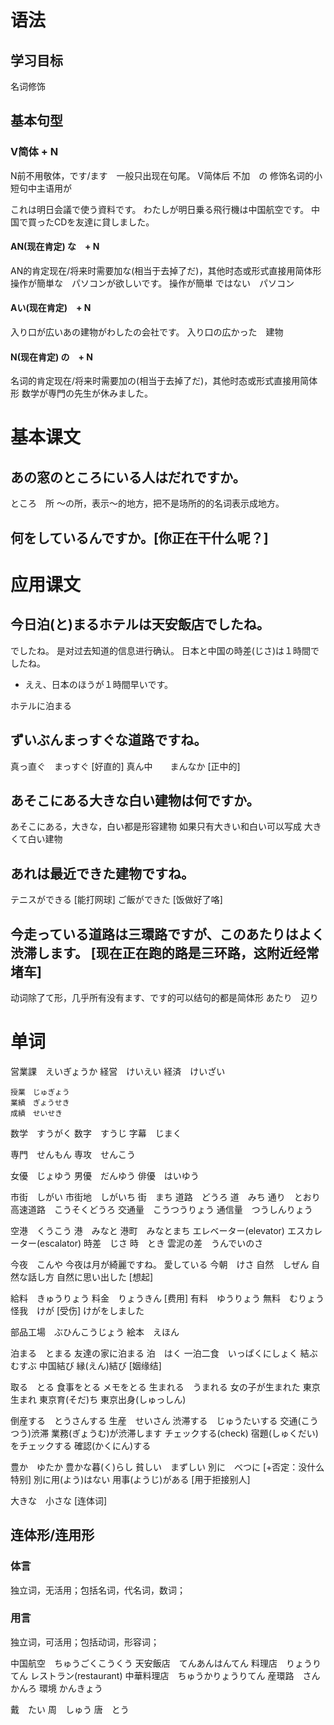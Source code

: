 # 语法
## 学习目标
名词修饰 
## 基本句型
### V简体 + N
N前不用敬体，です/ます　一般只出现在句尾。
V简体后 不加　の
修饰名词的小短句中主语用が

これは明日会議で使う資料です。
わたしが明日乗る飛行機は中国航空です。
中国で買ったCDを友達に貸しました。
#### AN(现在肯定) な　+ N
AN的肯定现在/将来时需要加な(相当于去掉了だ)，其他时态或形式直接用简体形
操作が簡単な　パソコンが欲しいです。
操作が簡単 ではない　パソコン
#### Aい(现在肯定)　+ N
入り口が広いあの建物がわしたの会社です。
入り口の広かった　建物
#### N(现在肯定) の　+ N
名词的肯定现在/将来时需要加の(相当于去掉了だ)，其他时态或形式直接用简体形
数学が専門の先生が休みました。

# 基本课文
## あの窓のところにいる人はだれですか。
ところ　所
～の所，表示～的地方，把不是场所的的名词表示成地方。
## 何をしているんですか。[你正在干什么呢？]

# 应用课文
## 今日泊(と)まるホテルは天安飯店でしたね。
でしたね。
是对过去知道的信息进行确认。
日本と中国の時差(じさ)は１時間でしたね。
- ええ、日本のほうが１時間早いです。

ホテルに泊まる
## ずいぶんまっすぐな道路ですね。
真っ直ぐ　まっすぐ  [好直的]
真ん中　　まんなか  [正中的]
## あそこにある大きな白い建物は何ですか。
あそこにある，大きな，白い都是形容建物
如果只有大きい和白い可以写成
大きくて白い建物
## あれは最近できた建物ですね。
テニスができる  [能打网球]
ご飯ができた    [饭做好了咯]
## 今走っている道路は三環路ですが、このあたりはよく渋滞します。 [现在正在跑的路是三环路，这附近经常堵车]
动词除了て形，几乎所有没有ます、です的可以结句的都是简体形
あたり　辺り

# 单词
営業課　えいぎょうか
    経営　けいえい
    経済　けいざい

    授業　じゅぎょう
    業績　ぎょうせき
    成績　せいせき

数学　すうがく
    数字　すうじ
    字幕　じまく

専門　せんもん
    専攻　せんこう

女優　じょゆう
    男優　だんゆう
    俳優　はいゆう

市街　しがい
    市街地　しがいち
    街　まち
道路　どうろ
    道　みち
    通り　とおり
高速道路　こうそくどうろ
交通量　こうつうりょう
    通信量　つうしんりょう

空港　くうこう
    港　みなと
    港町　みなとまち
エレベーター(elevator)
    エスカレーター(escalator)
時差　じさ
    時　とき
    雲泥の差　うんでいのさ

今夜　こんや
    今夜は月が綺麗ですね。
    愛している
    今朝　けさ
自然　しぜん
    自然な話し方
    自然に思い出した    [想起]

給料　きゅうりょう
    料金　りょうきん    [费用]
    有料　ゆうりょう
    無料　むりょう
怪我　けが  [受伤]
    けがをしました

部品工場　ぶひんこうじょう
絵本　えほん

泊まる　とまる
    友達の家に泊まる
    泊　はく
    一泊二食　いっぱくにしょく
結ぶ　むすぶ
    中国結び
    縁(えん)結び    [姻缘结]

取る　とる
    食事をとる
    メモをとる
生まれる　うまれる
    女の子が生まれた
    東京生まれ
    東京育(そだ)ち
    東京出身(しゅっしん)

倒産する　とうさんする
    生産　せいさん
渋滞する　じゅうたいする
    交通(こうつう)渋滞
    業務(ぎょうむ)が渋滞します
チェックする(check)
    宿題(しゅくだい)をチェックする
    確認(かくにん)する

豊か　ゆたか
    豊かな暮(く)らし
    貧しい　まずしい
別に　べつに    [+否定：没什么特别]
    別に用(よう)はない
    用事(ようじ)がある  [用于拒接别人]

大きな　小さな  [连体词]
## 连体形/连用形
### 体言
独立词，无活用；包括名词，代名词，数词；
### 用言
独立词，可活用；包括动词，形容词；

中国航空　ちゅうごくこうくう
天安飯店　てんあんはんてん
    料理店　りょうりてん
    レストラン(restaurant)
    中華料理店　ちゅうかりょうりてん
産環路　さんかんろ
    環境 かんきょう

戴　たい
周　しゅう
唐　とう
